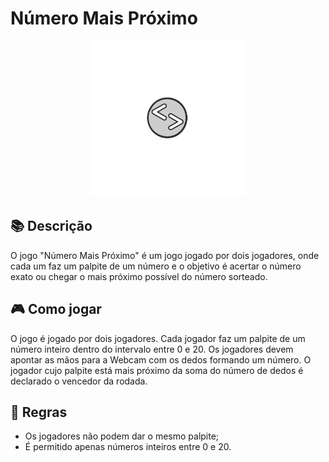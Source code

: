 # Número Mais Próximo

<p align="center">
  <img src="./images/nearest-number.png" alt="Nearest Number Icon" width="250px" height="250px">
</p>

## :books: Descrição ##
O jogo "Número Mais Próximo" é um jogo jogado por dois jogadores, onde cada um faz um palpite de um número e o objetivo é acertar o número exato ou chegar o mais próximo possível do número sorteado.

## :video_game: Como jogar
O jogo é jogado por dois jogadores. Cada jogador faz um palpite de um número inteiro dentro do intervalo entre 0 e 20. Os jogadores devem apontar as mãos para a Webcam com os dedos formando um número. O jogador cujo palpite está mais próximo da soma do número de dedos é declarado o vencedor da rodada.

## :scroll: Regras
- Os jogadores não podem dar o mesmo palpite;
- É permitido apenas números inteiros entre 0 e 20.